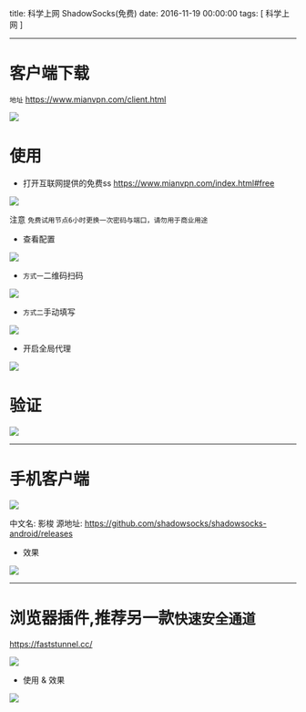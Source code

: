 title: 科学上网 ShadowSocks(免费)
date: 2016-11-19 00:00:00
tags: [ 科学上网 ]



---
# 客户端下载

`地址`  https://www.mianvpn.com/client.html

<!--
-->
 ![]( http://7xnbs3.com1.z0.glb.clouddn.com/public/16-11-19/58373972.jpg)


# 使用
- 打开互联网提供的免费ss
https://www.mianvpn.com/index.html#free


<!-- -->
![](http://7xnbs3.com1.z0.glb.clouddn.com/public/16-11-19/34802253.jpg)

注意 `免费试用节点6小时更换一次密码与端口，请勿用于商业用途`



- 查看配置


<!--
-->
![]( http://7xnbs3.com1.z0.glb.clouddn.com/public/16-11-19/17683825.jpg)


- `方式一`二维码扫码


<!--
-->
![]( http://7xnbs3.com1.z0.glb.clouddn.com/public/16-11-19/40930419.jpg)


- `方式二`手动填写


<!--
-->
![]( http://7xnbs3.com1.z0.glb.clouddn.com/public/16-11-19/72174072.jpg)


- 开启全局代理


<!--
-->
![]( http://7xnbs3.com1.z0.glb.clouddn.com/public/16-11-19/17445067.jpg)


# 验证 
<!--
-->
![]( http://7xnbs3.com1.z0.glb.clouddn.com/public/16-11-19/51446865.jpg)


---
# 手机客户端
<!-- 
-->
![](http://7xnbs3.com1.z0.glb.clouddn.com/public/16-11-19/6264520.jpg)

中文名: 影梭
源地址: https://github.com/shadowsocks/shadowsocks-android/releases


- 效果


<!--
-->
![]( http://7xnbs3.com1.z0.glb.clouddn.com/public/16-11-19/5282729.jpg)


---

# 浏览器插件,推荐另一款`快速安全通道`
https://faststunnel.cc/
<!--
-->
![]( http://7xnbs3.com1.z0.glb.clouddn.com/public/16-11-19/66641490.jpg)


- 使用 & 效果


<!--
  -->
![](http://7xnbs3.com1.z0.glb.clouddn.com/public/16-11-19/15101991.jpg)



 
 